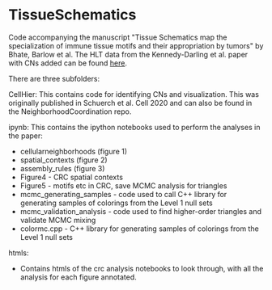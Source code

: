 # TissueSchematics
Code accompanying the manuscript "Tissue Schematics map the specialization of immune tissue motifs and their appropriation by tumors" by Bhate, Barlow et al. The HLT data from the Kennedy-Darling et al. paper with CNs added can be found <a href="https://figshare.com/articles/dataset/HLT_data_with_CNs_from_Tissue_Schematics_paper/22213819"> here</a>.

There are three subfolders:

CellHier:
This contains code for identifying CNs and visualization. This was originally published in Schuerch et al. Cell 2020 and can also be found in the  NeighborhoodCoordination repo.

ipynb:
This contains the ipython notebooks used to perform the analyses in the paper:
- cellularneighborhoods (figure 1)
- spatial_contexts (figure 2)
- assembly_rules (figure 3)
- Figure4 - CRC spatial contexts
- Figure5 - motifs etc in CRC, save MCMC analysis for triangles
- mcmc_generating_samples - code used to call C++ library for generating samples of colorings from the Level 1 null sets
- mcmc_validation_analysis - code used to find higher-order triangles and validate MCMC mixing
- colormc.cpp - C++ library for generating samples of colorings from the Level 1 null sets

htmls:
 - Contains htmls of the crc analysis notebooks to look through, with all the analysis for each figure annotated.
